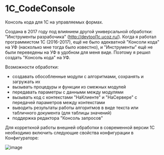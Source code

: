 # 1C_CodeConsole
Консоль кода для 1С на управляемых формах.

Создана в 2017 году под влиянием другой универсальной обработки: "Инструменты разрабочика" (http://devtool1c.ucoz.ru/).
Когда я работал программистом 1С (2016-2017), ещё не было адекватной "Консоли кода" на УФ (насколько мне тогда было известно), и "Инструменты" ещё не были переведены на УФ в удобном для меня виде. Поэтому я решил создать "Консоль кода" на УФ.

Возможности обработки:
- создавать обособленные модули с алгоритмами, сохранять и загружать их
- вызывать процедуры и функции из смежных модулей
- передавать параметры с данными между модулями
- вызывать код с контекстами "НаКлиенте" и "НаСервере" с передачей параметров между контекстами
- выводить результаты работы алгоритмов в виде текста или табличного документа (для таблицы значений)
- поддержка редактора "Консоль запросов"

Для корреткной работы внешней обработки в современной версии 1С необходимо включить следующие свойства конфигурации в Конфигураторе:

![image](https://github.com/Nisetie/1C_CodeConsole/assets/9473201/db9caf0d-2f6b-40ef-b6ee-c8100c984b3f)
